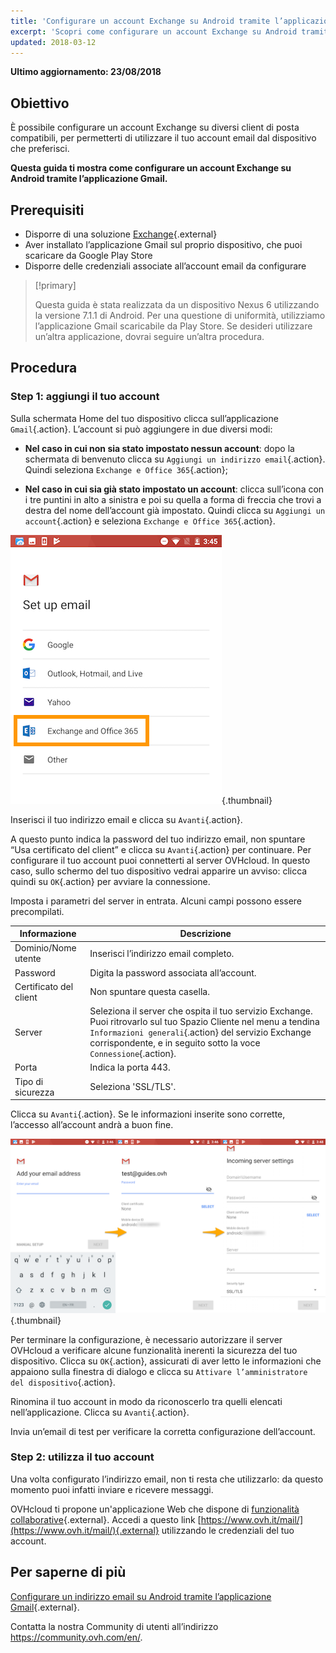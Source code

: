 ```yaml
---
title: 'Configurare un account Exchange su Android tramite l’applicazione Gmail'
excerpt: 'Scopri come configurare un account Exchange su Android tramite l’applicazione Gmail'
updated: 2018-03-12
---
```


**Ultimo aggiornamento: 23/08/2018**

## Obiettivo

È possibile configurare un account Exchange su diversi client di posta compatibili, per permetterti di utilizzare il tuo account email dal dispositivo che preferisci. 

**Questa guida ti mostra come configurare un account Exchange su Android tramite l’applicazione Gmail.**


## Prerequisiti

- Disporre di una soluzione [Exchange](https://www.ovhcloud.com/it/emails/){.external}
- Aver installato l’applicazione Gmail sul proprio dispositivo, che puoi scaricare da Google Play Store
- Disporre delle credenziali associate all’account email da configurare

> [!primary]
>
> Questa guida è stata realizzata da un dispositivo Nexus 6 utilizzando la versione 7.1.1 di Android. Per una questione di uniformità, utilizziamo l’applicazione Gmail scaricabile da Play Store. Se desideri utilizzare un’altra applicazione, dovrai seguire un’altra procedura. 
>


## Procedura

### Step 1: aggiungi il tuo account

Sulla schermata Home del tuo dispositivo clicca sull’applicazione `Gmail`{.action}. L’account si può aggiungere in due diversi modi:

- **Nel caso in cui non sia stato impostato nessun account**: dopo la schermata di benvenuto clicca su `Aggiungi un indirizzo email`{.action}. Quindi seleziona `Exchange e Office 365`{.action}; 

- **Nel caso in cui sia già stato impostato un account**: clicca sull’icona con i tre puntini in alto a sinistra e poi su quella a forma di freccia che trovi a destra del nome dell’account già impostato. Quindi clicca su `Aggiungi un account`{.action} e seleziona `Exchange e Office 365`{.action}. 

![exchange](images/configuration-exchange-gmail-application-android-step1.png){.thumbnail}

Inserisci il tuo indirizzo email e clicca su `Avanti`{.action}.

A questo punto indica la password del tuo indirizzo email, non spuntare “Usa certificato del client” e clicca su `Avanti`{.action} per continuare. Per configurare il tuo account puoi connetterti al server OVHcloud. In questo caso, sullo schermo del tuo dispositivo vedrai apparire un avviso: clicca quindi su `OK`{.action} per avviare la connessione.

Imposta i parametri del server in entrata. Alcuni campi possono essere precompilati. 

|Informazione|Descrizione| 
|---|---| 
|Dominio/Nome utente|Inserisci l’indirizzo email completo.|  
|Password|Digita la password associata all’account.|
|Certificato del client|Non spuntare questa casella.|
|Server|Seleziona il server che ospita il tuo servizio Exchange. Puoi ritrovarlo sul tuo Spazio Cliente nel menu a tendina `Informazioni generali`{.action} del servizio Exchange corrispondente, e in seguito sotto la voce `Connessione`{.action}.|
|Porta|Indica la porta 443.|  
|Tipo di sicurezza|Seleziona 'SSL/TLS'.|

Clicca su `Avanti`{.action}. Se le informazioni inserite sono corrette, l’accesso all’account andrà a buon fine.

![exchange](images/configuration-exchange-gmail-application-android-step2.png){.thumbnail}

Per terminare la configurazione, è necessario autorizzare il server OVHcloud a verificare alcune funzionalità inerenti la sicurezza del tuo dispositivo. Clicca su `OK`{.action}, assicurati di aver letto le informazioni che appaiono sulla finestra di dialogo e clicca su `Attivare l’amministratore del dispositivo`{.action}.

Rinomina il tuo account in modo da riconoscerlo tra quelli elencati nell’applicazione. Clicca su `Avanti`{.action}.

Invia un’email di test per verificare la corretta configurazione dell’account.

### Step 2: utilizza il tuo account

Una volta configurato l’indirizzo email, non ti resta che utilizzarlo: da questo momento puoi infatti inviare e ricevere messaggi.

OVHcloud ti propone un'applicazione Web che dispone di [funzionalità collaborative](https://www.ovhcloud.com/it/emails/){.external}. Accedi a questo link [https://www.ovh.it/mail/](https://www.ovh.it/mail/){.external} utilizzando le credenziali del tuo account.

## Per saperne di più

[Configurare un indirizzo email su Android tramite l’applicazione Gmail](/pages/web_cloud/email_and_collaborative_solutions/mx_plan/how_to_configure_android){.external}.

Contatta la nostra Community di utenti all’indirizzo <https://community.ovh.com/en/>.